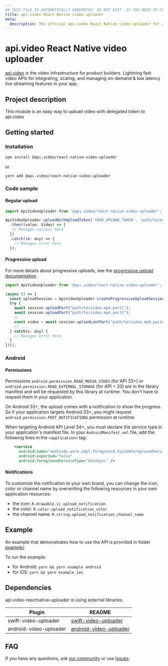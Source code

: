 ```yaml
---
## THIS FILE IS AUTOMATICALLY GENERATED. DO NOT EDIT. IF YOU NEED TO CHANGE THIS FILE,  CREATE A PR IN THE SOURCE REPOSITORY.
title: api.video React Native video uploader
meta: 
  description: The official api.video React Native video uploader for api.video. [api.video](https://api.video/) is the video infrastructure for product builders. Lightning fast video APIs for integrating, scaling, and managing on-demand & low latency live streaming features in your app.
---
```


# api.video React Native video uploader

[api.video](https://api.video/) is the video infrastructure for product builders. Lightning fast video APIs for integrating, scaling, and managing on-demand & low latency live streaming features in your app.

## Project description

This module is an easy way to upload video with delegated token to api.video

## Getting started

### Installation

```sh
npm install @api.video/react-native-video-uploader
```

or

```sh
yarn add @api.video/react-native-video-uploader
```

### Code sample

#### Regular upload

```js
import ApiVideoUploader from '@api.video/react-native-video-uploader';

ApiVideoUploader.uploadWithUploadToken('YOUR_UPLOAD_TOKEN', 'path/to/my-video.mp4')
  .then((value: Video) => {
   // Manages success here
  })
  .catch((e: any) => {
    // Manages error here
  });
```

#### Progressive upload

For more details about progressive uploads, see the [progressive upload documentation](https://docs.api.video/vod/progressive-upload).

```js
import ApiVideoUploader from '@api.video/react-native-video-uploader';

(async () => {
  const uploadSession = ApiVideoUploader.createProgressiveUploadSession({token: 'YOUR_UPLOAD_TOKEN'});
  try {
    await session.uploadPart("path/to/video.mp4.part1");
    await session.uploadPart("path/to/video.mp4.part2");
    // ...
    const video = await session.uploadLastPart("path/to/video.mp4.partn");
    // ...
  } catch(e: any) {
    // Manages error here
  }
})();
```

### Android

#### Permissions

Permissions `android.permission.READ_MEDIA_VIDEO` (for API 33+) or `android.permission.READ_EXTERNAL_STORAGE` (for API < 33) are in the library manifest and will be requested by this library at runtime. You don't have to request them in your application.

On Android 33+, the upload comes with a notification to show the progress. So if your application targets Android 33+, you might request `android.permission.POST_NOTIFICATIONS` permission at runtime.

When targeting Android API Level 34+, you must declare the service type in your application's manifest file.
In your `AndroidManifest.xml` file, add the following lines in the `<application>` tag:

```xml
    <service
      android:name="androidx.work.impl.foreground.SystemForegroundService"
      android:exported="false"
      android:foregroundServiceType="dataSync" />
```

#### Notifications

To customize the notification to your own brand, you can change the icon, color or channel name by overwriting the following resources in your own application resources:
  - the icon: `R.drawable.ic_upload_notification`
  - the color: `R.color.upload_notification_color`
  - the channel name: `R.string.upload_notification_channel_name`


## Example

An example that demonstrates how to use the API is provided in folder [example/](https://github.com/apivideo/api.video-reactnative-uploader/tree/main/example).

To run the example:
  - for Android:
`yarn && yarn example android`
  - for iOS:
`yarn && yarn example ios`

## Dependencies

api.video-reactnative-uploader is using external libraries.

| Plugin                 | README                   |
| ---------------------- | ------------------------ |
| swift-video-uploader   | [swift-video-uploader]   |
| android-video-uploader | [android-video-uploader] |

## FAQ

If you have any questions, ask [our community](https://community.api.video) or use [Issues].

[//]: # "These are reference links used in the body of this note and get stripped out when the markdown processor does its job. There is no need to format nicely because it shouldn't be seen. Thanks SO - http://stackoverflow.com/questions/4823468/store-comments-in-markdown-syntax"
[swift-video-uploader]: https://github.com/apivideo/api.video-swift-uploader
[android-video-uploader]: https://github.com/apivideo/api.video-android-uploader
[issues]: https://github.com/apivideo/api.video-reactnative-uploader/issues
